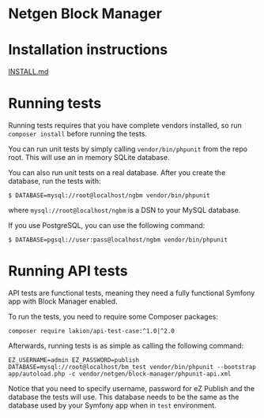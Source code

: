 Netgen Block Manager
====================

# Installation instructions

[INSTALL.md](INSTALL.md)

# Running tests

Running tests requires that you have complete vendors installed, so run `composer install` before running the tests.

You can run unit tests by simply calling `vendor/bin/phpunit` from the repo root. This will use an in memory SQLite database.

You can also run unit tests on a real database. After you create the database, run the tests with:

```
$ DATABASE=mysql://root@localhost/ngbm vendor/bin/phpunit
```

where `mysql://root@localhost/ngbm` is a DSN to your MySQL database.

If you use PostgreSQL, you can use the following command:

```
$ DATABASE=pgsql://user:pass@localhost/ngbm vendor/bin/phpunit
```

# Running API tests

API tests are functional tests, meaning they need a fully functional Symfony app with Block Manager enabled.

To run the tests, you need to require some Composer packages:

```
composer require lakion/api-test-case:^1.0|^2.0
```

Afterwards, running tests is as simple as calling the following command:

```
EZ_USERNAME=admin EZ_PASSWORD=publish DATABASE=mysql://root@localhost/bm_test vendor/bin/phpunit --bootstrap app/autoload.php -c vendor/netgen/block-manager/phpunit-api.xml
```

Notice that you need to specify username, password for eZ Publish and the database the tests will use. This database needs to be the same as the database used by your Symfony app when in `test` environment.

